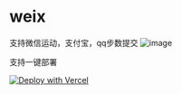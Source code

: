 # weix

支持微信运动，支付宝，qq步数提交
![image](https://github.com/kognmengyu666/weix/assets/114412119/bc1238ee-bf02-4c30-9f45-a50e31da30a2)

支持一键部署


[![Deploy with Vercel](https://vercel.com/button)](https://vercel.com/new/kognmengyu666s-projects/import?s=https%3A%2F%2Fgithub.com%2Fkognmengyu666%2Fweix&hasTrialAvailable=1&showOptionalTeamCreation=false&project-name=weix&framework=other&totalProjects=1&remainingProjects=1)
